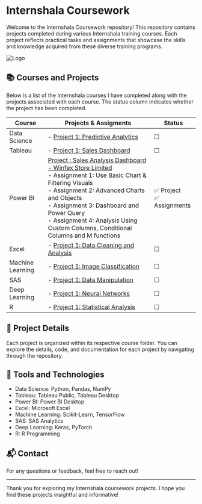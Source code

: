 # Internshala Coursework

Welcome to the Internshala Coursework repository! This repository contains projects completed during various Internshala training courses. Each project reflects practical tasks and assignments that showcase the skills and knowledge acquired from these diverse training programs.

![Logo](https://dev-to-uploads.s3.amazonaws.com/uploads/articles/th5xamgrr6se0x5ro4g6.png)

## 📚 Courses and Projects

Below is a list of the Internshala courses I have completed along with the projects associated with each course. The status column indicates whether the project has been completed.

| **Course**           | **Projects & Assigments**                                                                 | **Status**  |
|----------------------|-------------------------------------------------------------------------------------|----------------|
| Data Science         | - [Project 1: Predictive Analytics](link-to-project) |  &#9744; |
| Tableau              | - [Project 1: Sales Dashboard](link-to-project) | &#9744; |
| Power BI             |  [Project : Sales Analysis Dashboard - Winfex Store Limited](https://github.com/ManjiriSDS/Internshala-Coursework/tree/main/Power%20BI)  <br> - Assignment 1: Use Basic Chart & Filtering Visuals <br> - Assignment 2: Advanced Charts and Objects <br> - Assignment 3: Dashboard and Power Query <br> - Assignment 4: Analysis Using Custom Columns, Conditional Columns and M functions | ✅ Project <br> ✅ Assignments |
| Excel                | - [Project 1: Data Cleaning and Analysis](link-to-project) | &#9744; |
| Machine Learning     | - [Project 1: Image Classification](link-to-project) | &#9744; |
| SAS                  | - [Project 1: Data Manipulation](link-to-project) | &#9744; |
| Deep Learning        | - [Project 1: Neural Networks](link-to-project) | &#9744; |
| R                    | - [Project 1: Statistical Analysis](link-to-project)| &#9744; |

## 📁 Project Details

Each project is organized within its respective course folder. You can explore the details, code, and documentation for each project by navigating through the repository.

## 🔧 Tools and Technologies

- Data Science: Python, Pandas, NumPy
- Tableau: Tableau Public, Tableau Desktop
- Power BI: Power BI Desktop
- Excel: Microsoft Excel
- Machine Learning: Scikit-Learn, TensorFlow
- SAS: SAS Analytics
- Deep Learning: Keras, PyTorch
- R: R Programming

## 📬 Contact

For any questions or feedback, feel free to reach out!

---

Thank you for exploring my Internshala coursework projects. I hope you find these projects insightful and informative!
